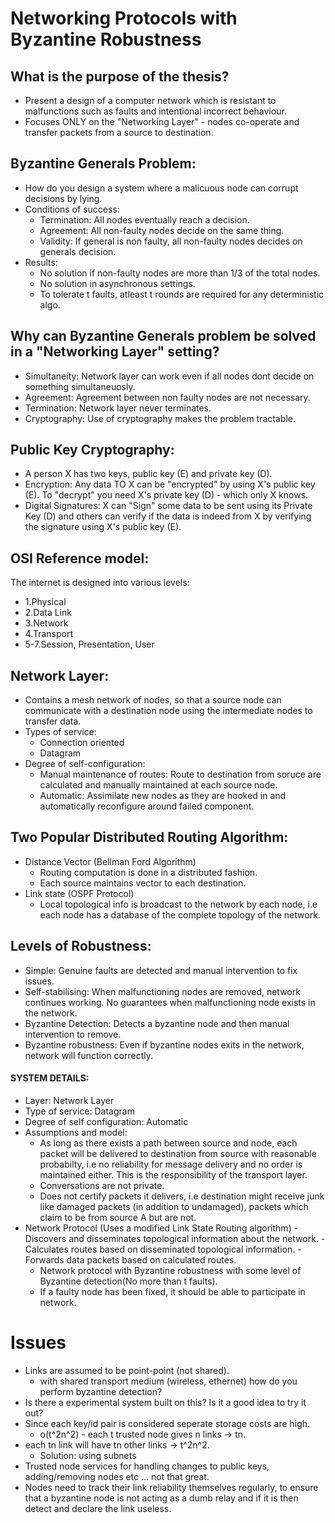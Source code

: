 Networking Protocols with Byzantine Robustness
==============================================

What is the purpose of the thesis?
---------------------------------
* Present a design of a computer network which is resistant to malfunctions such as faults and intentional incorrect behaviour.
* Focuses ONLY on the "Networking Layer" - nodes co-operate and transfer packets from a source to destination.


Byzantine Generals Problem:
---------------------------
* How do you design a system where a malicuous node can corrupt decisions by lying.
* Conditions of success:
    * Termination: All nodes eventually reach a decision.
    * Agreement: All non-faulty nodes decide on the same thing.
    * Validity: If general is non faulty, all non-faulty nodes decides on generals decision.
* Results:
    * No solution if non-faulty nodes are more than 1/3 of the total nodes.
    * No solution in asynchronous settings.
    * To tolerate t faults, atleast t rounds are required for any deterministic algo.

Why can Byzantine Generals problem be solved in a "Networking Layer" setting?
----------------------------------------------------------------------------
* Simultaneity: Network layer can work even if all nodes dont decide on something simultaneuosly.
* Agreement: Agreement between non faulty nodes are not necessary.
* Termination: Network layer never terminates.
* Cryptography: Use of cryptography makes the problem tractable.



Public Key Cryptography:
-----------------------
* A person X has two keys, public key (E) and private key (D).
* Encryption: Any data TO X can be "encrypted" by using X's public key (E). To "decrypt" you need X's private key (D) - which only X knows.
* Digital Signatures: X can "Sign" some data to be sent using its Private Key (D) and others can verify if the data is indeed from X by verifying the signature using X's public key (E).



OSI Reference model:
-------------------
The internet is designed into various levels:
- 1.Physical
- 2.Data Link
- 3.Network
- 4.Transport
- 5-7.Session, Presentation, User

Network Layer:
-------------
* Contains a mesh network of nodes, so that a source node can communicate with a destination node using the intermediate nodes to transfer data.
* Types of service:
    - Connection oriented
    - Datagram
* Degree of self-configuration:
    - Manual maintenance of routes: Route to destination from soruce are calculated and manually maintained at each source node.
    - Automatic: Assimilate new nodes as they are hooked in and automatically reconfigure around failed component.

Two Popular Distributed Routing Algorithm:
-----------------------------------------
* Distance Vector (Bellman Ford Algorithm)
    - Routing computation is done in a distributed fashion.
    - Each source maintains vector to each destination.
* Link state (OSPF Protocol)
    - Local topological info is broadcast to the network by each node, i.e each node has a database of the complete topology of the network.

Levels of Robustness:
--------------------
* Simple: Genuine faults are detected and manual intervention to fix issues.
* Self-stabilising: When malfunctioning nodes are removed, network continues working. No guarantees when malfunctioning node exists in the network.
* Byzantine Detection: Detects a byzantine node and then manual intervention to remove.
* Byzantine robustness: Even if byzantine nodes exits in the network, network will function correctly.


#### SYSTEM DETAILS:
* Layer: Network Layer
* Type of service: Datagram
* Degree of self configuration: Automatic
* Assumptions and model:
    - As long as there exists a path between source and node, each packet will be delivered to destination from source with reasonable probabilty, i.e no reliability for message delivery and no order is maintained either. This is the responsibility of the transport layer.
    - Conversations are not private.
    - Does not certify packets it delivers, i.e destination might receive junk like damaged packets (in addition to undamaged), packets which claim to be from source A but are not.
* Network Protocol (Uses a modified Link State Routing algorithm)
        - Discovers and disseminates topological information about the network.
        - Calculates routes based on disseminated topological information.
        - Forwards data packets based on calculated routes.
    - Network protocol with Byzantine robustness with some level of Byzantine detection(No more than t faults).
    - If a faulty node has been fixed, it should be able to participate in network.


Issues
======
- Links are assumed to be point-point (not shared).
    * with shared transport medium (wireless, ethernet) how do you perform byzantine detection?
- Is there a experimental system built on this? Is it a good idea to try it out?
- Since each key/id pair is considered seperate storage costs are high.
    * o(t^2n^2) - each t trusted node gives n links -> tn.
- each tn link will have tn other links -> t^2n^2.
    * Solution: using subnets
- Trusted node services for handling changes to public keys, adding/removing nodes etc ... not that great.
- Nodes need to track their link reliability themselves regularly, to ensure that a byzantine node is not acting as a dumb relay and if it is then detect and declare the link useless.


